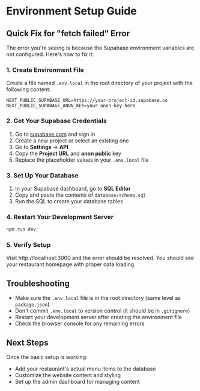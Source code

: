 # Environment Setup Guide

## Quick Fix for "fetch failed" Error

The error you're seeing is because the Supabase environment variables are not configured. Here's how to fix it:

### 1. Create Environment File

Create a file named `.env.local` in the root directory of your project with the following content:

```env
NEXT_PUBLIC_SUPABASE_URL=https://your-project-id.supabase.co
NEXT_PUBLIC_SUPABASE_ANON_KEY=your-anon-key-here
```

### 2. Get Your Supabase Credentials

1. Go to [supabase.com](https://supabase.com) and sign in
2. Create a new project or select an existing one
3. Go to **Settings** → **API**
4. Copy the **Project URL** and **anon public** key
5. Replace the placeholder values in your `.env.local` file

### 3. Set Up Your Database

1. In your Supabase dashboard, go to **SQL Editor**
2. Copy and paste the contents of `database/schema.sql`
3. Run the SQL to create your database tables

### 4. Restart Your Development Server

```bash
npm run dev
```

### 5. Verify Setup

Visit http://localhost:3000 and the error should be resolved. You should see your restaurant homepage with proper data loading.

## Troubleshooting

- Make sure the `.env.local` file is in the root directory (same level as `package.json`)
- Don't commit `.env.local` to version control (it should be in `.gitignore`)
- Restart your development server after creating the environment file
- Check the browser console for any remaining errors

## Next Steps

Once the basic setup is working:
- Add your restaurant's actual menu items to the database
- Customize the website content and styling
- Set up the admin dashboard for managing content

